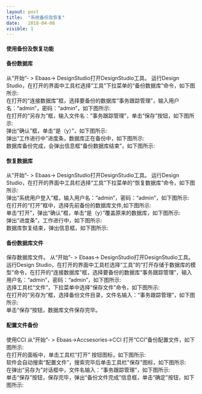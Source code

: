 ```yaml
---
layout: post
title:  "系统备份及恢复"
date:   2018-04-08
visible: 1
---
```


#### 使用备份及恢复功能
#### 备份数据库
从“开始”- > Ebaas-> DesignStudio打开DesignStudio工具。 运行Design Studio，在打开的界面中工具栏选择“工具”下拉菜单的“备份数据库”命令，如下图所示:
<img src="{{'/assets/img/2018-4-8-系统备份1.png' | prepend: site.baseurl }}" alt=""><br>
在打开的“连接数据库”框，选择要备份的数据库“事务跟踪管理”，输入用户名：“admin”，密码：“admin”，如下图所示:
<img src="{{'/assets/img/2018-4-8-系统备份2.png' | prepend: site.baseurl }}" alt=""><br>
在打开的“另存为”框，输入文件名：“事务跟踪管理”，单击“保存”按钮，如下图所示:
<img src="{{'/assets/img/2018-4-8-系统备份3.png' | prepend: site.baseurl }}" alt=""><br>
弹出“确认”框，单击“是（y）”，如下图所示:
<img src="{{'/assets/img/2018-4-8-系统备份4.png' | prepend: site.baseurl }}" alt=""><br>
弹出“工作进行中”进度条，数据库正在备份中，如下图所示:
<img src="{{'/assets/img/2018-4-8-系统备份5.png' | prepend: site.baseurl }}" alt=""><br>
数据库备份完成，会弹出信息框“备份数据库结束”，如下图所示:
<img src="{{'/assets/img/2018-4-8-系统备份6.png' | prepend: site.baseurl }}" alt=""><br>

#### 恢复数据库
从“开始”- > Ebaas-> DesignStudio打开DesignStudio工具。 运行Design Studio，在打开的界面中工具栏选择“工具”下拉菜单的“恢复数据库”命令，如下图所示:
<img src="{{'/assets/img/2018-4-8-系统恢复1.png' | prepend: site.baseurl }}" alt=""><br>
弹出“系统用户登入”框，输入用户名：“admin”，密码：“admin”，如下图所示:
<img src="{{'/assets/img/2018-4-8-系统恢复2.png' | prepend: site.baseurl }}" alt=""><br>
在打开的“打开”框中，选择先前备份的数据库文件,如下图所示:
<img src="{{'/assets/img/2018-4-8-系统恢复3.png' | prepend: site.baseurl }}" alt=""><br>
单击“打开”，弹出“确认”框，单击“是（y）”覆盖原来的数据库，如下图所示:
<img src="{{'/assets/img/2018-4-8-系统恢复4.png' | prepend: site.baseurl }}" alt=""><br>
弹出“进度条”，工作进行中，如下图所示:
<img src="{{'/assets/img/2018-4-8-系统恢复5.png' | prepend: site.baseurl }}" alt=""><br>
数据库恢复结束，弹出信息框，如下图所示:
<img src="{{'/assets/img/2018-4-8-系统恢复6.png' | prepend: site.baseurl }}" alt=""><br>

#### 备份数据库文件
保存数据库文件。
从“开始”- > Ebaas-> DesignStudio打开DesignStudio工具。 运行Design Studio，在打开的界面中工具栏选择“工具”的“打开存储于数据库的模型”命令，在打开的“连接数据库”框，选择要备份的数据库“事务跟踪管理”，输入用户名：“admin”，密码：“admin”，如下图所示:
<img src="{{'/assets/img/2018-4-8-保存数据库文件1.png' | prepend: site.baseurl }}" alt=""><br>
选择工具栏“文件”，下拉菜单中选择“保存文件”命令，如下图所示:
<img src="{{'/assets/img/2018-4-8-保存数据库文件2.png' | prepend: site.baseurl }}" alt=""><br>
在打开的“另存为”框，选择备份文件目录，文件名输入：“事务跟踪管理”，如下图所示:
<img src="{{'/assets/img/2018-4-8-保存数据库文件3.png' | prepend: site.baseurl }}" alt=""><br>
单击“保存”按钮，数据库文件保存完毕。

#### 配置文件备份

使用CCI
从“开始”- > Ebaas->Accsesories->CCI 打开“CCI”备份配置文件，如下图所示:
<img src="{{'/assets/img/2018-4-8-配置文件备份1.png' | prepend: site.baseurl }}" alt=""><br>
在打开的面板中，单击工具栏“打开” 按钮图标，如下图所示:
<img src="{{'/assets/img/2018-4-8-配置文件备份2.png' | prepend: site.baseurl }}" alt=""><br>
软件会自动搜索“配置文件”，搜索完毕后单击工具栏"保存"图标，如下图所示:
<img src="{{'/assets/img/2018-4-8-配置文件备份3.png' | prepend: site.baseurl }}" alt=""><br>
在弹出“另存为”对话框中，文件名输入：“事务跟踪管理”，如下图所示:
<img src="{{'/assets/img/2018-4-8-配置文件备份4.png' | prepend: site.baseurl }}" alt=""><br>
单击“保存”按钮，保存完毕，弹出“备份文件完成”信息框，单击“确定”按钮，如下图所示:
<img src="{{'/assets/img/2018-4-8-配置文件备份5.png' | prepend: site.baseurl }}" alt=""><br>
